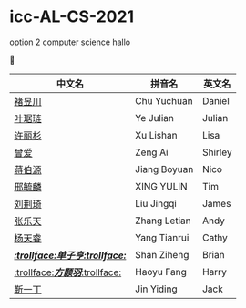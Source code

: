 # icc-AL-CS-2021
option 2 computer science
hallo

🤥

中文名|拼音名|英文名
-----|-----|-----
[褚昱川](https://github.com/Yuudachi530)|Chu Yuchuan|Daniel
[叶琚琏](https://github.com/GodspeedyJulian)|Ye Julian|Julian
[许丽杉](https://github.com/ZeroxAlone)|Xu Lishan|Lisa
[曾爱](https://github.com/ShirleyAiko)|Zeng Ai|Shirley
[蒋伯源](https://github.com/jby0107)|Jiang Boyuan|Nico
[邢毓麟](https://github.com/YulinXing)|XING YULIN|Tim
[刘荆琦](https://github.com/JamessssLiu)|Liu Jingqi|James
[张乐天](https://github.com/Loskiz)|Zhang Letian|Andy
[杨天睿](https://github.com/CathyYang1118)|Yang Tianrui|Cathy
[*__:trollface:单子亨:trollface:__*](https://github.com/BrianShan974/Hello-World)|Shan Ziheng|Brian
[:trollface:_**方颢羽**_:trollface:](https://github.com/haoyuF996)|Haoyu Fang|Harry
[靳一丁](https://github.com/)|Jin Yiding|Jack
